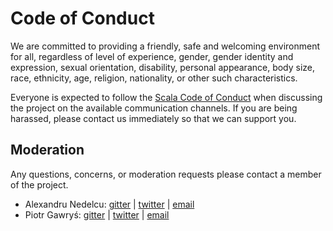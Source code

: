 # Code of Conduct

We are committed to providing a friendly, safe and welcoming environment for all, regardless of level of experience, gender, gender identity and expression, sexual orientation, disability, personal appearance, body size, race, ethnicity, age, religion, nationality, or other such characteristics.

Everyone is expected to follow the [Scala Code of Conduct] when discussing the project on the available communication channels. If you are being harassed, please contact us immediately so that we can support you.

## Moderation

Any questions, concerns, or moderation requests please contact a member of the project.

- Alexandru Nedelcu: [gitter](https://gitter.im/alexandru) | [twitter](https://twitter.com/alexelcu) | [email](mailto:contact22+coc@alexn.org)
- Piotr Gawryś: [gitter](https://gitter.im/Avasil) | [twitter](https://twitter.com/p_gawrys) | [email](mailto:pgawrys2@gmail.com)

[Scala Code of Conduct]: https://www.scala-lang.org/conduct/

